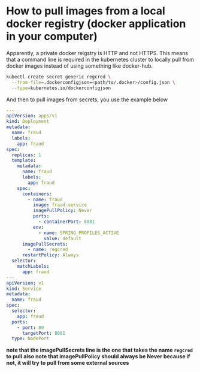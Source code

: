 # How to pull images from a local docker registry (docker application in your computer)
Apparently, a private docker reigstry is HTTP and not HTTPS. This means that a command line is required in the
kubernetes cluster to locally pull from docker images instead of using something like docker-hub.

```bash
kubectl create secret generic regcred \
  --from-file=.dockerconfigjson=<path/to/.docker>/config.json \
  --type=kubernetes.io/dockerconfigjson
```

And then to pull images from secrets, you use the example below

```yaml
---
apiVersion: apps/v1
kind: Deployment
metadata:
  name: fraud
  labels:
    app: fraud
spec:
  replicas: 1
  template:
    metadata:
      name: fraud
      labels:
        app: fraud
    spec:
      containers:
        - name: fraud
          image: fraud-service
          imagePullPolicy: Never
          ports:
            - containerPort: 8081
          env:
            - name: SPRING_PROFILES_ACTIVE
              value: default
      imagePullSecrets:
        - name: regcred
      restartPolicy: Always
  selector:
    matchLabels:
      app: fraud
---
apiVersion: v1
kind: Service
metadata:
  name: fraud
spec:
  selector:
    app: fraud
  ports:
    - port: 80
      targetPort: 8081
  type: NodePort
```
**note that the imagePullSecrets line is the one that takes the name `regcred` to pull**
**also note that imagePullPolicy should always be Never because if not, it will try to pull from some external sources**

